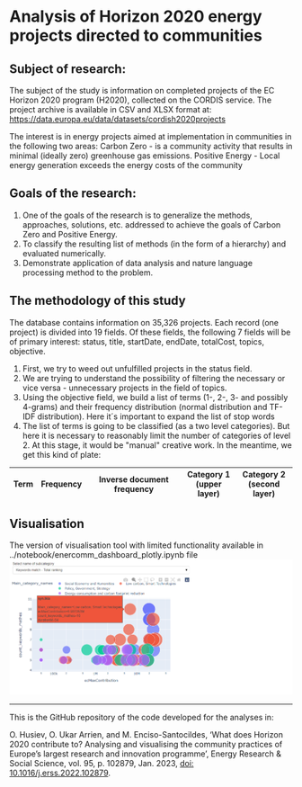 # Analysis of Horizon 2020 energy projects directed to communities

## Subject of research:
The subject of the study is information on completed projects of the EC Horizon 2020 program (H2020), collected on the CORDIS service. 
The project archive is available in CSV and XLSX format at: https://data.europa.eu/data/datasets/cordish2020projects

The interest is in energy projects aimed at implementation in communities in the following two areas:
Carbon Zero - is a community activity that results in minimal (ideally zero) greenhouse gas emissions.
Positive Energy - Local energy generation exceeds the energy costs of the community

## Goals of the research:
1.	One of the goals of the research is to generalize the methods, approaches, solutions, etc. addressed to achieve the goals of Carbon Zero and Positive Energy. 
2.	To classify the resulting list of methods (in the form of a hierarchy) and evaluated numerically.
3.	Demonstrate application of data analysis and nature language processing method to the problem.

## The methodology of this study
The database contains information on 35,326 projects. Each record (one project) is divided into 19 fields. Of these fields, the following 7 fields will be of primary interest: status, title, startDate, endDate, totalCost, topics, objective.
1.	First, we try to weed out unfulfilled projects in the status field.
2.	We are trying to understand the possibility of filtering the necessary or vice versa - unnecessary projects in the field of topics.
3.	Using the objective field, we build a list of terms (1-, 2-, 3- and possibly 4-grams) and their frequency distribution (normal distribution and TF-IDF distribution). Here it´s important to expand the list of stop words
4.	The list of terms is going to be classified (as a two level categories). But here it is necessary to reasonably limit the number of categories of level 2. At this stage, it would be "manual" creative work. In the meantime, we get this kind of plate:

| Term |	Frequency |	Inverse document frequency|	Category 1 <br /> (upper layer)	| Category 2 <br /> (second layer) |
| :----: | :--------------------: | :------------------: | :--------------------------------: | :-------------------------------: |			

## Visualisation 
The version of visualisation tool with limited functionality available in ../notebook/enercomm_dashboard_plotly.ipynb file
![newplot2](https://github.com/ohusiev/enercomm_h2020_categorisation/blob/1c8b19f40546a1e7d0ec7faf77e6c0dd09c3d25f/docs/newplot1.png)

---

This is the GitHub repository of the code developed for the analyses in:

O. Husiev, O. Ukar Arrien, and M. Enciso-Santocildes, ‘What does Horizon 2020 contribute to? Analysing and visualising the community practices of Europe’s largest research and innovation programme’, Energy Research & Social Science, vol. 95, p. 102879, Jan. 2023, [doi: 10.1016/j.erss.2022.102879](https://doi.org/10.1016/j.erss.2022.102879).
